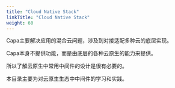 ```yaml
---
title: "Cloud Native Stack"
linkTitle: "Cloud Native Stack"
weight: 60
---
```


Capa主要解决应用的混合云问题，涉及到对接适配多种云的底层实现。

Capa本身不提供功能，而是由底层的各种云原生的能力来提供。

所以了解云原生中常用中间件的设计是很有必要的。

本目录主要为对云原生生态中中间件的学习和实践。